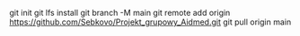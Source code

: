  git init
 git lfs install
 git branch -M main
 git remote add origin https://github.com/Sebkovo/Projekt_grupowy_Aidmed.git
 git pull origin main
